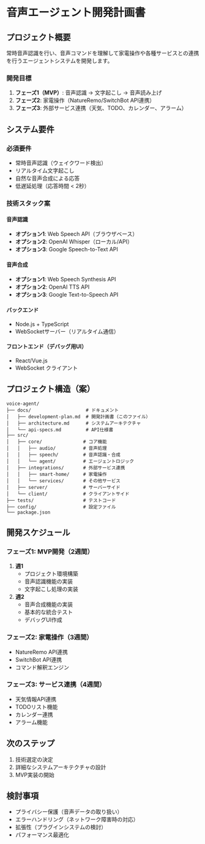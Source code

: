 # 音声エージェント開発計画書

## プロジェクト概要

常時音声認識を行い、音声コマンドを理解して家電操作や各種サービスとの連携を行うエージェントシステムを開発します。

### 開発目標

1. **フェーズ1（MVP）**: 音声認識 → 文字起こし → 音声読み上げ
2. **フェーズ2**: 家電操作（NatureRemo/SwitchBot API連携）
3. **フェーズ3**: 外部サービス連携（天気、TODO、カレンダー、アラーム）

## システム要件

### 必須要件
- 常時音声認識（ウェイクワード検出）
- リアルタイム文字起こし
- 自然な音声合成による応答
- 低遅延処理（応答時間 < 2秒）

### 技術スタック案

#### 音声認識
- **オプション1**: Web Speech API（ブラウザベース）
- **オプション2**: OpenAI Whisper（ローカル/API）
- **オプション3**: Google Speech-to-Text API

#### 音声合成
- **オプション1**: Web Speech Synthesis API
- **オプション2**: OpenAI TTS API
- **オプション3**: Google Text-to-Speech API

#### バックエンド
- Node.js + TypeScript
- WebSocketサーバー（リアルタイム通信）

#### フロントエンド（デバッグ用UI）
- React/Vue.js
- WebSocket クライアント

## プロジェクト構造（案）

```
voice-agent/
├── docs/                    # ドキュメント
│   ├── development-plan.md  # 開発計画書（このファイル）
│   ├── architecture.md      # システムアーキテクチャ
│   └── api-specs.md         # API仕様書
├── src/
│   ├── core/               # コア機能
│   │   ├── audio/          # 音声処理
│   │   ├── speech/         # 音声認識・合成
│   │   └── agent/          # エージェントロジック
│   ├── integrations/       # 外部サービス連携
│   │   ├── smart-home/     # 家電操作
│   │   └── services/       # その他サービス
│   ├── server/             # サーバーサイド
│   └── client/             # クライアントサイド
├── tests/                  # テストコード
├── config/                 # 設定ファイル
└── package.json
```

## 開発スケジュール

### フェーズ1: MVP開発（2週間）
1. **週1**
   - プロジェクト環境構築
   - 音声認識機能の実装
   - 文字起こし処理の実装
2. **週2**
   - 音声合成機能の実装
   - 基本的な統合テスト
   - デバッグUI作成

### フェーズ2: 家電操作（3週間）
- NatureRemo API連携
- SwitchBot API連携
- コマンド解釈エンジン

### フェーズ3: サービス連携（4週間）
- 天気情報API連携
- TODOリスト機能
- カレンダー連携
- アラーム機能

## 次のステップ

1. 技術選定の決定
2. 詳細なシステムアーキテクチャの設計
3. MVP実装の開始

## 検討事項

- プライバシー保護（音声データの取り扱い）
- エラーハンドリング（ネットワーク障害時の対応）
- 拡張性（プラグインシステムの検討）
- パフォーマンス最適化